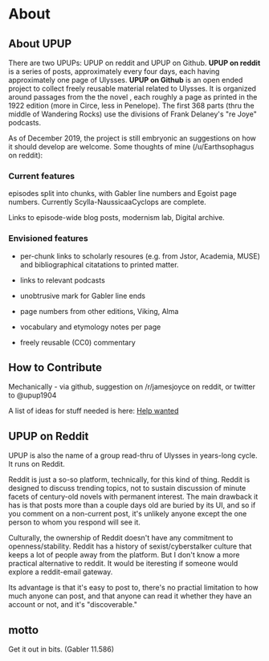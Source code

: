 # About

## About UPUP

There are two UPUPs: UPUP on reddit and UPUP on Github.  **UPUP on
reddit** is a series of posts, approximately every four days, each
having approximately one page of Ulysses.  **UPUP on Github** is an
open ended project to collect freely reusable material related to
Ulysses.  It is organized around passages from the the novel , each
roughly a page as printed in the 1922 edition (more in Circe, less in
Penelope).  The first 368 parts (thru the middle of Wandering Rocks)
use the divisions of Frank Delaney's "re Joye" podcasts.

As of December 2019, the project is still embryonic an suggestions on how
it should develop are welcome.  Some thoughts of mine
(/u/Earthsophagus on reddit):

### Current features

episodes split into chunks, with Gabler line numbers and Egoist page
numbers.  Currently Scylla-NaussicaaCyclops are complete.

Links to episode-wide blog posts, modernism lab, Digital archive.

### Envisioned features

+ per-chunk links to scholarly resoures (e.g.  from Jstor, Academia,
MUSE) and bibliographical citatations to printed matter.

+ links to relevant podcasts

+ unobtrusive mark for Gabler line ends

+ page numbers from other editions, Viking, Alma

+ vocabulary and etymology notes per page

+ freely reusable (CC0) commentary

## How to Contribute

Mechanically - via github, suggestion on /r/jamesjoyce on reddit, or
twitter to @upup1904

A list of ideas for stuff needed is here: [Help wanted](./help_wanted.md)

## UPUP on Reddit

UPUP is also the name of a group read-thru of Ulysses in years-long
cycle. It runs on Reddit.

Reddit is just a so-so platform, technically, for this kind of thing.
Reddit is designed to discuss trending topics, not to sustain
discussion of minute facets of century-old novels with permanent
interest.  The main drawback it has is that posts more than a couple
days old are buried by its UI, and so if you comment on a non-current
post, it's unlikely anyone except the one person to whom you respond
will see it.

Culturally, the ownership of Reddit doesn't have any commitment to
openness/stability.  Reddit has a history of sexist/cyberstalker culture that
keeps a lot of people away from the platform.  But I don't know a more
practical alternative to reddit.  It would be iteresting if someone
would explore a reddit-email gateway.

Its advantage is that it's easy to post to, there's no practial
limitation to how much anyone can post, and that anyone can read it
whether they have an account or not, and it's "discoverable."


## motto

Get it out in bits.  (Gabler 11.586)

